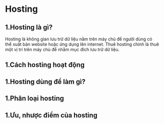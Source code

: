 # Hosting 

## 1.Hosting là gì?
Hosting là không gian lưu trữ dữ liệu nằm trên máy chủ để người dùng có thể xuất bản website hoặc ứng dụng lên internet. Thuê hosting chính là thuê một vị trí trên máy chủ để nhằm mục đích lưu trữ dữ liệu.

## 1.Cách hosting hoạt động

## 1.Hosting dùng để làm gì?

## 1.Phân loại hosting 

## 1.Ưu, nhược điểm của hosting
